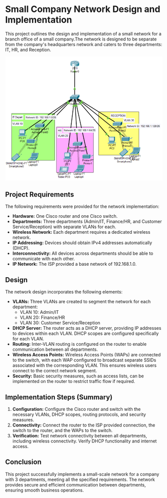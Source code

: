 # Small Company Network Design and Implementation

This project outlines the design and implementation of a small network for a branch office of a small company.The network is designed to be separate from the company's headquarters network and caters to three departments: IT, HR, and Reception.

![alt text](image.png)

## Project Requirements

The following requirements were provided for the network implementation:

* **Hardware:** One Cisco router and one Cisco switch.
* **Departments:** Three departments (Admin/IT, Finance/HR, and Customer Service/Reception) with separate VLANs for each.
* **Wireless Network:** Each department requires a dedicated wireless network.
* **IP Addressing:** Devices should obtain IPv4 addresses automatically (DHCP).
* **Interconnectivity:** All devices across departments should be able to communicate with each other.
* **IP Network:** The ISP provided a base network of 192.168.1.0.

## Design

The network design incorporates the following elements:

* **VLANs:**  Three VLANs are created to segment the network for each department:
    * VLAN 10: Admin/IT
    * VLAN 20: Finance/HR
    * VLAN 30: Customer Service/Reception
* **DHCP Server:** The router acts as a DHCP server, providing IP addresses to devices within each VLAN.  DHCP scopes are configured specifically for each VLAN.
* **Routing:** Inter-VLAN routing is configured on the router to enable communication between all departments.
* **Wireless Access Points:**  Wireless Access Points (WAPs) are connected to the switch, with each WAP configured to broadcast separate SSIDs associated with the corresponding VLAN.  This ensures wireless users connect to the correct network segment.
* **Security:** Basic security measures, such as access lists, can be implemented on the router to restrict traffic flow if required.

## Implementation Steps (Summary)

1. **Configuration:** Configure the Cisco router and switch with the necessary VLANs, DHCP scopes, routing protocols, and security measures.
2. **Connectivity:** Connect the router to the ISP provided connection, the switch to the router, and the WAPs to the switch.
3. **Verification:** Test network connectivity between all departments, including wireless connectivity. Verify DHCP functionality and internet access.


## Conclusion

This project successfully implements a small-scale network for a company with 3 departments, meeting all the specified requirements. The network provides secure and efficient communication between departments, ensuring smooth business operations.